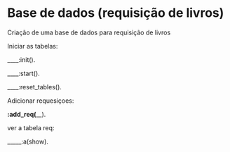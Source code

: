 # Base de dados (requisição de livros)

Criação de uma base de dados para requisição de livros


Iniciar as tabelas:


____:init().

____:start().

____:reset_tables().


Adicionar requesiçoes:


____:add_req(______).

ver a tabela req:


_____:a(show).
